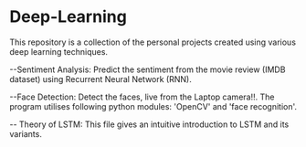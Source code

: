 # Deep-Learning
This repository is a collection of the personal projects created using various deep learning techniques.

--Sentiment Analysis:
  Predict the sentiment from the movie review (IMDB dataset) using Recurrent Neural Network (RNN).
  
--Face Detection:
  Detect the faces, live from the Laptop camera!!. The program utilises following python modules: 'OpenCV' and 'face recognition'.
  
-- Theory of LSTM:
  This file gives an intuitive introduction to LSTM and its variants.

